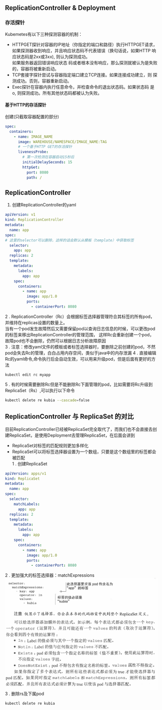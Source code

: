 ## ReplicationController & Deployment
### 存活探针
Kubemetes有以下三种探测容器的机制： 
+ HTTPGET探针对容器的IP地址（你指定的端口和路径）执行HTTPGET请求，如果探测器收到响应，并且响应状态码不代表错误（换句话说，如果HTTP 响应状态码是2xx或3xx), 则认为探测成功。  
如果服务器返回错误响应状态 码或者根本没有响应，那么探测就被认为是失败的，容器将被重新启动。  
+ TCP套接字探针尝试与容器指定端口建立TCP连接。如果连接成功建立，则 探测成功。否则，容器重新启动。   
+ Exec探针在容器内执行任意命令，并检查命令的退出状态码。如果状态码 是o, 则探测成功。所有其他状态码都被认为失败。   
#### 基于HTTP的存活探针 
创建(只截取容器配置的部分)
```yaml
spec:
  containers:
    - name: IMAGE_NAME
      image: WAREHOUSE/NAMESPACE/IMAGE_NAME:TAG
      # 一个基于HTTP GET的存活探针
      livenessProbe:
        # 第一次检测在容器启动15秒后
        initialDelaySeconds: 15
        httpGet:
          port: 8080
          path: /
```
## ReplicationController
1. 创建ReplicationController的yaml
```yaml
apiVersion: v1
kind: ReplicationController
metadata:
  name: app
spec:
# 这里的selector可以删除，这样的话会默认从模板（template）中获取标签
  selector:
    app: app
  replicas: 2
  template:
    metadata:
      labels:
        app: app
    spec:
      containers:
        - name: app
          image: app/1.0
          ports:
            - containerPort: 8080
```
2 . ReplicationController（Rc）会根据标签选择器管理符合其标签的所有pod，并维持在replicas设置的数量上。  
 当有一个pod发生故障然后又需要保留pod以查询日志信息的时候，可以更改pod的标签来移出ReplicationController的管理范围，
这样Rc会重新创建一个pod，故障pod也不会删除，仍然可以根据日志分析故障原因    
3 . 注意：修改yaml文件的模板或者标签选择器时，要删除之前创建的pod，不然pod会失去Rc的管理，白白占用内存空间，类似于java中的内存泄漏
4 . 直接编辑Rc的yaml命令,命令执行后会自动生效，可以用来升级pod，但是后面有更好的方法
```
kubectl edit rc myapp  
```  
5 . 有的时候需要删除Rc但是不能删除Rc下面管理的pod，比如需要将Rc升级到ReplicaSet（Rs）,可以执行以下命令
```bash
kubectl delete re kubia --cascade=false 
``` 
## ReplicationController 与 ReplicaSet 的对比
目前ReplicationController已经被ReplicaSet完全取代了，而我们也不会直接去创建ReplicaSet，是使用Deployment去管理ReplicaSet，在后面会讲到  
+ ReplicaSet对标签的匹配规则更加多样化  
+ ReplicaSet可以将标签选择器设置为一个数组，只要是这个数组里的标签都会被匹配  
1 . 创建ReplicaSet
```yaml
apiVersion: apps/v1
kind: ReplicaSet
metadata:
  name: app
spec:
  selector:
    matchLabels:
      app: app
  replicas: 2
  template:
    metadata:
      labels:
        app: app
    spec:
      containers:
        - name: app
          image: app/1.0
          ports:
            - containerPort: 8080
```
2 . 更加强大的标签选择器：matchExpressions   
![matchExpressions标签匹配的规则](../images/1577351639(1).jpg)
3 . 删除rs及下属pod
```bash
kubectl delete re kubia
```
